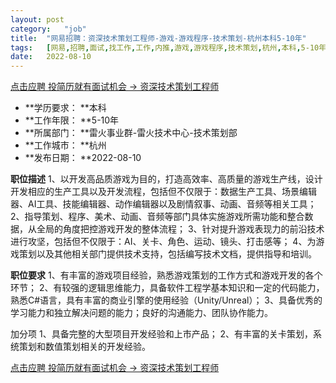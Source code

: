 ```yaml
---
layout:	post
category:	"job"
title:	"网易招聘：资深技术策划工程师-游戏-游戏程序-技术策划-杭州本科5-10年"
tags:	[网易,招聘,面试,找工作,工作,内推,游戏,游戏程序,技术策划,杭州,本科,5-10年]
date:	2022-08-10
---
```


[点击应聘 投简历就有面试机会 -> 资深技术策划工程师](http://mobile.bole.netease.com/bole/boleDetail?id=29290&employeeId=346f03c3cda5f04c&key=all)



- **学历要求： **本科
- **工作年限： **5-10年
- **所属部门： **雷火事业群-雷火技术中心-技术策划部
- **工作城市： **杭州
- **发布日期： **2022-08-10



**职位描述**
1、以开发高品质游戏为目的，打造高效率、高质量的游戏生产线，设计开发相应的生产工具以及开发流程，包括但不仅限于：数据生产工具、场景编辑器、AI工具、技能编辑器、动作编辑器以及剧情叙事、动画、音频等相关工具；
2、指导策划、程序、美术、动画、音频等部门具体实施游戏所需功能和整合数据，从全局的角度把控游戏开发的整体流程；
3、针对提升游戏表现力的前沿技术进行攻坚，包括但不仅限于：AI、关卡、角色、运动、镜头、打击感等；
4、为游戏策划以及其他相关部门提供技术支持，包括编写技术文档，提供指导和培训。



**职位要求**
1、有丰富的游戏项目经验，熟悉游戏策划的工作方式和游戏开发的各个环节；
2、有较强的逻辑思维能力，具备软件工程学基本知识和一定的代码能力，熟悉C#语言，具有丰富的商业引擎的使用经验（Unity/Unreal）；
3、具备优秀的学习能力和独立解决问题的能力；良好的沟通能力、团队协作能力。

加分项
1、具备完整的大型项目开发经验和上市产品；
2、有丰富的关卡策划，系统策划和数值策划相关的开发经验。



[点击应聘 投简历就有面试机会 -> 资深技术策划工程师](http://mobile.bole.netease.com/bole/boleDetail?id=29290&employeeId=346f03c3cda5f04c&key=all)